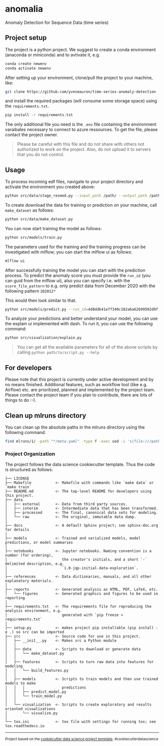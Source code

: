 # anomalia

Anomaly Detection for Sequence Data (time series)

## Project setup

The project is a python project. We suggest to create a
conda environment (anaconda or miniconda) and to avtivate it, e.g.

```sh
conda create newenv 
conda activate newenv
```

After setting up your environment, clone/pull the project to your machine, like:

```sh
git clone https://github.com/yvesmauron/time-series-anomaly-detection
```

and install the required packages (will consume some storage space) using the `requirements.txt`.

```sh
pip install -r requirements.txt
```

The only additional file you need is the `.env` file containing the environment varaibales necessary to connect to azure ressources. To get the file, please contact the project owner. 

> Please be careful with this file and do not share with others not authorized to work on the project. Also, do not upload it to servers that you do not control.

## Usage

To process incoming edf files, navigate to your project directory and activate the environment you created above:

```sh
python src/data/stage_resmed.py --input_path /path/ --output_path /path/ --station bia
```

To create download the data for training or prediction on your machine, call `make_dataset` as follows:

```sh
python src/data/make_dataset.py
```

You can now start training the model as follows:

```sh
python src/models/train.py
```

The parameters used for the training and the training progress can be investigated with mlflow; you can start the mlflow ui as follows:

```sh
mlflow ui
```

After successfully training the model you can start with the prediction process. To predict the anomaly score you must provide the `run_id` (you can guid from the mlflow ui), also you can specify i.e. with the `score_file_pattern` to e.g. only predict data from December 2020  with the following pattern `202012*`

This would then look similar to that.

```sh
python src/models/predict.py --run_id=4d8ddb41e7f340c182a6a62699502d9f --score_file_pattern=202012*
```

To analyze your predictions and better understand your model, you can use the explain ui implemented with dash. To run it, you can use the following command:

```sh
python src/visualization/explain.py
```

> You can get all the available parameters for all of the above scripts by calling `python path/to/script.py --help`

## For developers

Please note that this project is currently under active development and by no means finished. Additional features, such as workflow tool (like e.g. Airflow) etc. are prioritized, planned and implemented by the project team. Please contact the project team if you plan to contribute, there are lots of things to do :-).

## Clean up mlruns directory

You can clean up the absolute paths in the mlruns directory using the following command:

```sh
find mlruns/1/ -path "*/meta.yaml" -type f -exec sed -i 's|file:///path/to/your/repo|.|g' {} ";"
```

### Project Organization

The project follows the data science cookiecutter template. Thus the code is structured as follows:

    ├── LICENSE
    ├── Makefile           <- Makefile with commands like `make data` or `make train`
    ├── README.md          <- The top-level README for developers using this project.
    ├── data
    │   ├── external       <- Data from third party sources.
    │   ├── interim        <- Intermediate data that has been transformed.
    │   ├── processed      <- The final, canonical data sets for modeling.
    │   └── raw            <- The original, immutable data dump.
    │
    ├── docs               <- A default Sphinx project; see sphinx-doc.org for details
    │
    ├── models             <- Trained and serialized models, model predictions, or model summaries
    │
    ├── notebooks          <- Jupyter notebooks. Naming convention is a number (for ordering),
    │                         the creator's initials, and a short `-` delimited description, e.g.
    │                         `1.0-jqp-initial-data-exploration`.
    │
    ├── references         <- Data dictionaries, manuals, and all other explanatory materials.
    │
    ├── reports            <- Generated analysis as HTML, PDF, LaTeX, etc.
    │   └── figures        <- Generated graphics and figures to be used in reporting
    │
    ├── requirements.txt   <- The requirements file for reproducing the analysis environment, e.g.
    │                         generated with `pip freeze > requirements.txt`
    │
    ├── setup.py           <- makes project pip installable (pip install -e .) so src can be imported
    ├── src                <- Source code for use in this project.
    │   ├── __init__.py    <- Makes src a Python module
    │   │
    │   ├── data           <- Scripts to download or generate data
    │   │   └── make_dataset.py
    │   │
    │   ├── features       <- Scripts to turn raw data into features for modeling
    │   │   └── build_features.py
    │   │
    │   ├── models         <- Scripts to train models and then use trained models to make
    │   │   │                 predictions
    │   │   ├── predict_model.py
    │   │   └── train_model.py
    │   │
    │   └── visualization  <- Scripts to create exploratory and results oriented visualizations
    │       └── visualize.py
    │
    └── tox.ini            <- tox file with settings for running tox; see tox.readthedocs.io


--------
<p><small>Project based on the <a target="_blank" href="https://drivendata.github.io/cookiecutter-data-science/">cookiecutter data science project template</a>. #cookiecutterdatascience</small></p>
